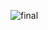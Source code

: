 ![final](https://github.com/akshayAR17/JS_Projects-/assets/107508875/c91bee6c-0fe5-4e7c-b170-a053c6168332)
